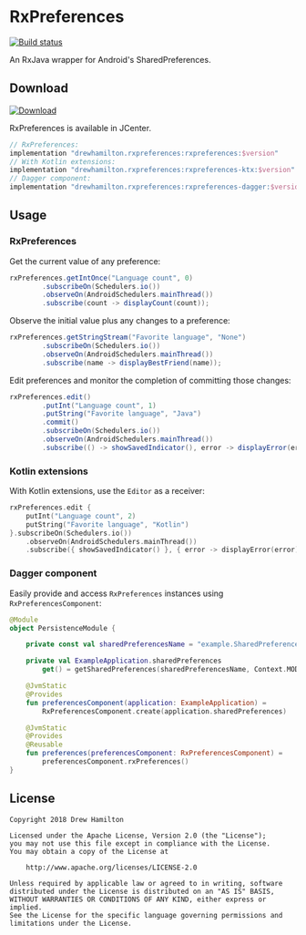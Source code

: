 # RxPreferences
[ ![Build status](https://travis-ci.org/drewhamilton/RxPreferences.svg?branch=master) ](https://travis-ci.org/drewhamilton/RxPreferences)

An RxJava wrapper for Android's SharedPreferences.

## Download
[ ![Download](https://api.bintray.com/packages/drewhamilton/RxPreferences/RxPreferences/images/download.svg) ](https://bintray.com/drewhamilton/RxPreferences)

RxPreferences is available in JCenter.

```groovy
// RxPreferences:
implementation "drewhamilton.rxpreferences:rxpreferences:$version"
// With Kotlin extensions:
implementation "drewhamilton.rxpreferences:rxpreferences-ktx:$version"
// Dagger component:
implementation "drewhamilton.rxpreferences:rxpreferences-dagger:$version"
```

## Usage

### RxPreferences
Get the current value of any preference:
```java
rxPreferences.getIntOnce("Language count", 0)
        .subscribeOn(Schedulers.io())
        .observeOn(AndroidSchedulers.mainThread())
        .subscribe(count -> displayCount(count));
```

Observe the initial value plus any changes to a preference:
```java
rxPreferences.getStringStream("Favorite language", "None")
        .subscribeOn(Schedulers.io())
        .observeOn(AndroidSchedulers.mainThread())
        .subscribe(name -> displayBestFriend(name));
```

Edit preferences and monitor the completion of committing those changes:
```java
rxPreferences.edit()
        .putInt("Language count", 1)
        .putString("Favorite language", "Java")
        .commit()
        .subscribeOn(Schedulers.io())
        .observeOn(AndroidSchedulers.mainThread())
        .subscribe(() -> showSavedIndicator(), error -> displayError(error));
```

### Kotlin extensions
With Kotlin extensions, use the `Editor` as a receiver:
```kotlin
rxPreferences.edit {
    putInt("Language count", 2)
    putString("Favorite language", "Kotlin")
}.subscribeOn(Schedulers.io())
    .observeOn(AndroidSchedulers.mainThread())
    .subscribe({ showSavedIndicator() }, { error -> displayError(error) })
```

### Dagger component
Easily provide and access `RxPreferences` instances using `RxPreferencesComponent`:
```kotlin
@Module
object PersistenceModule {

    private const val sharedPreferencesName = "example.SharedPreferences"

    private val ExampleApplication.sharedPreferences
        get() = getSharedPreferences(sharedPreferencesName, Context.MODE_PRIVATE)

    @JvmStatic
    @Provides
    fun preferencesComponent(application: ExampleApplication) =
        RxPreferencesComponent.create(application.sharedPreferences)

    @JvmStatic
    @Provides
    @Reusable
    fun preferences(preferencesComponent: RxPreferencesComponent) =
        preferencesComponent.rxPreferences()
}
```

## License
```
Copyright 2018 Drew Hamilton

Licensed under the Apache License, Version 2.0 (the "License");
you may not use this file except in compliance with the License.
You may obtain a copy of the License at

    http://www.apache.org/licenses/LICENSE-2.0

Unless required by applicable law or agreed to in writing, software
distributed under the License is distributed on an "AS IS" BASIS,
WITHOUT WARRANTIES OR CONDITIONS OF ANY KIND, either express or implied.
See the License for the specific language governing permissions and
limitations under the License.
```
